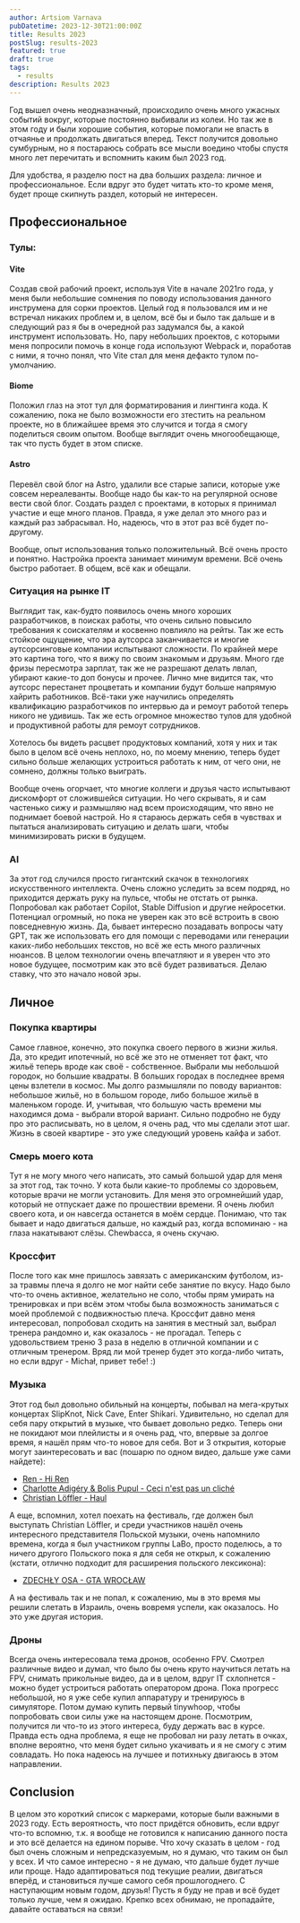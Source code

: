 ```yaml
---
author: Artsiom Varnava
pubDatetime: 2023-12-30T21:00:00Z
title: Results 2023
postSlug: results-2023
featured: true
draft: true
tags:
  - results
description: Results 2023
---
```


Год вышел очень неодназначный, происходило очень много ужасных событий вокруг, которые постоянно выбивали из колеи. Но так же в этом году и были хорошие события, которые помогали не впасть в отчаянье и продолжать двигаться вперед. Текст получится довольно сумбурным, но я постараюсь собрать все мысли воедино чтобы спустя много лет перечитать и вспомнить каким был 2023 год.

Для удобства, я разделю пост на два больших раздела: личное и профессиональное. Если вдруг это будет читать кто-то кроме меня, будет проще скипнуть раздел, который не интересен.

## Профессиональное

### Тулы:

#### Vite

Создав свой рабочий проект, используя Vite в начале 2021го года, у меня были небольшие сомнения по поводу использования данного инструмена для сорки проектов. Целый год я пользовался им и не встречал никаких проблем и, в целом, всё бы и было так дальше и в следующий раз я бы в очередной раз задумался бы, а какой инструмент использовать. Но, пару небольших проектов, с которыми меня попросили помочь в конце года используют Webpack и, поработав с ними, я точно понял, что Vite стал для меня дефакто тулом по-умолчанию.

#### Biome

Положил глаз на этот тул для форматирования и лингтинга кода. К сожалению, пока не было возможности его зтестить на реальном проекте, но в ближайшее время это случится и тогда я смогу поделиться своим опытом. Вообще выглядит очень многообещающе, так что пусть будет в этом списке.

#### Astro

Перевёл свой блог на Astro, удалили все старые записи, которые уже совсем нереалеванты. Вообще надо бы как-то на регулярной основе вести свой блог. Создать раздел с проектами, в которых я принимал участие и еще много планов. Правда, я уже делал это много раз и каждый раз забрасывал. Но, надеюсь, что в этот раз всё будет по-другому.

Вообще, опыт использования только положительный. Всё очень просто и понятно. Настройка проекта занимает минимум времени. Всё очень быстро работает. В общем, всё как и обещали.

### Ситуация на рынке IT

Выглядит так, как-будто появилось очень много хороших разработчиков, в поисках работы, что очень сильно повысило требования к соискателям и косвенно повлияло на рейты. Так же есть стойкое ощущение, что эра аутсорса заканчивается и многие аутсорсинговые компании испытывают сложности. По крайней мере это картина того, что я вижу по своим знакомым и друзьям. Много где фризы пересмотра зарплат, так же не разрешают делать лвлап, убирают какие-то доп бонусы и прочее. Лично мне видится так, что аутсорс перестанет процветать и компании будут больше напрямую хайрить работников. Всё-таки уже научились определять квалификацию разработчиков по интервью да и ремоут работой теперь никого не удивишь. Так же есть огромное множество тулов для удобной и продуктивной работы для ремоут сотрудников.

Хотелось бы видеть расцвет продуктовых компаний, хотя у них и так было в целом всё очень неплохо, но, по моему мнению, теперь будет сильно больше желающих устроиться работать к ним, от чего они, не сомнено, должны только выиграть.

Вообще очень огорчает, что многие коллеги и друзья часто испытывают дискомфорт от сложившейся ситуации. Но чего скрывать, я и сам частенько сижу и размышляю над всем происходящим, что явно не поднимает боевой настрой. Но я стараюсь держать себя в чувствах и пытаться анализировать ситуацию и делать шаги, чтобы минимизировать риски в будущем.

### AI

За этот год случился просто гигантский скачок в технологиях искусственного интеллекта. Очень сложно уследить за всем подряд, но приходится держать руку на пульсе, чтобы не отстать от рынка. Попробовал как работает Copilot, Stable Diffusion и другие нейросетки. Потенциал огромный, но пока не уверен как это всё встроить в свою повседневную жизнь. Да, бывает интересно позадавать вопросы чату GPT, так же использовать его для помощи с переводами или генерации каких-либо небольших текстов, но всё же есть много различных нюансов. В целом технологии очень впечатляют и я уверен что это новое будущее, посмотрим как это всё будет развиваться. Делаю ставку, что это начало новой эры.

## Личное

### Покупка квартиры

Самое главное, конечно, это покупка своего первого в жизни жилья. Да, это кредит ипотечный, но всё же это не отменяет тот факт, что жильё теперь вроде как своё - собственное. Выбрали мы небольшой городок, но большие квадраты. В больших городах в последнее время цены взлетели в космос. Мы долго размышляли по поводу вариантов: небольшое жильё, но в большом городе, либо большое жильё в маленьком городе. И, учитывая, что большую часть времени мы находимся дома - выбрали второй вариант. Сильно подробно не буду про это расписывать, но в целом, я очень рад, что мы сделали этот шаг. Жизнь в своей квартире - это уже следующий уровень кайфа и забот.

### Смерь моего кота

Тут я не могу много чего написать, это самый большой удар для меня за этот год, так точно. У кота были какие-то проблемы со здоровьем, которые врачи не могли установить. Для меня это огромнейший удар, который не отпускает даже по прошествии времени. Я очень любил своего кота, и он навсегда останется в моём сердце. Понимаю, что так бывает и надо двигаться дальше, но каждый раз, когда вспоминаю - на глаза накатывают слёзы. Chewbacca, я очень скучаю.

### Кроссфит

После того как мне пришлось завязать с американским футболом, из-за травмы плеча я долго не мог найти себе занятие по вкусу. Надо было что-то очень активное, желательно не соло, чтобы прям умирать на тренировках и при всём этом чтобы была возможность заниматься с моей проблемой с подвижностью плеча. Кроссфит давно меня интересовал, попробовал сходить на занятия в местный зал, выбрал тренера рандомно и, как оказалось - не прогадал. Теперь с удовольствием треню 3 раза в неделю в отличной компании и с отличным тренером. Вряд ли мой тренер будет это когда-либо читать, но если вдруг - Michał, привет тебе! :)

### Музыка

Этот год был довольно обильный на концерты, побывал на мега-крутых концертах SlipKnot, Nick Cave, Enter Shikari. Удивительно, но сделал для себя пару открытий в музыке, что бывает довольно редко. Теперь они не покидают мои плейлисты и я очень рад, что, впервые за долгое время, я нашёл прям что-то новое для себя. Вот и 3 открытия, которые могут заинтересовать и вас (пошарю по одном видео, дальше уже сами найдете):

- [Ren - Hi Ren](https://www.youtube.com/watch?v=s_nc1IVoMxc&ab_channel=Ren)
- [Charlotte Adigéry & Bolis Pupul - Ceci n'est pas un cliché](https://www.youtube.com/watch?v=37eaA3aWYtM&ab_channel=CharlotteAdig%C3%A9ry%26BolisPupul)
- [Christian Löffler - Haul](https://www.youtube.com/watch?v=_K-isImH-jc&ab_channel=ChristianL%C3%B6ffler)

А еще, вспомнил, хотел поехать на фестиваль, где должен был выступать Christian Löffler, и среди участников нашёл очень интересного представителя Польской музыки, очень напомнило времена, когда я был участником группы LaBo, просто поделюсь, а то ничего другого Польского пока я для себя не открыл, к сожалению (кстати, отлично подходит для расширения польского лексикона):

- [ZDECHŁY OSA - GTA WROCŁAW](https://www.youtube.com/watch?v=5ubUY3j_MJ0&ab_channel=ZDECH%C5%81YOSA)

А на фестиваль так и не попал, к сожалению, мы в это время мы решили слетать в Израиль, очень вовремя успели, как оказалось. Но это уже другая история.

### Дроны

Всегда очень интересовала тема дронов, особенно FPV. Смотрел различные видео и думал, что было бы очень круто научиться летать на FPV, снимать прикольные видео, да и в целом, вдруг IT схлопнется - можно будет устроиться работать оператором дрона. Пока прогресс небольшой, но я уже себе купил аппаратуру и тренируюсь в симуляторе. Потом думаю купить первый tinywhoop, чтобы попробовать свои силы уже на настоящем дроне. Посмотрим, получится ли что-то из этого интереса, буду держать вас в курсе. Правда есть одна проблема, я еще не пробовал ни разу летать в очках, вполне вероятно, что меня будет сильно укачивать и я не смогу с этим совладать. Но пока надеюсь на лучшее и потихньку двигаюсь в этом направлении.

## Conclusion

В целом это короткий список с маркерами, которые были важными в 2023 году. Есть вероятность, что пост придётся обновить, если вдруг что-то вспомню, т.к. я вообще не готовился к написанию данного поста и это всё делается на едином порыве. Что хочу сказать в целом - год был очень сложным и непредсказуемым, но я думаю, что таким он был у всех. И что самое интересно - я не думаю, что дальше будет лучше или проще. Надо адаптироваться под текущие реалии, двигаться вперёд, и становиться лучше самого себя прошлогоднего. С наступающим новым годом, друзья! Пусть я буду не прав и всё будет только лучше, чем я ожидаю. Крепко всех обнимаю, не пропадайте, давайте оставаться на связи!
